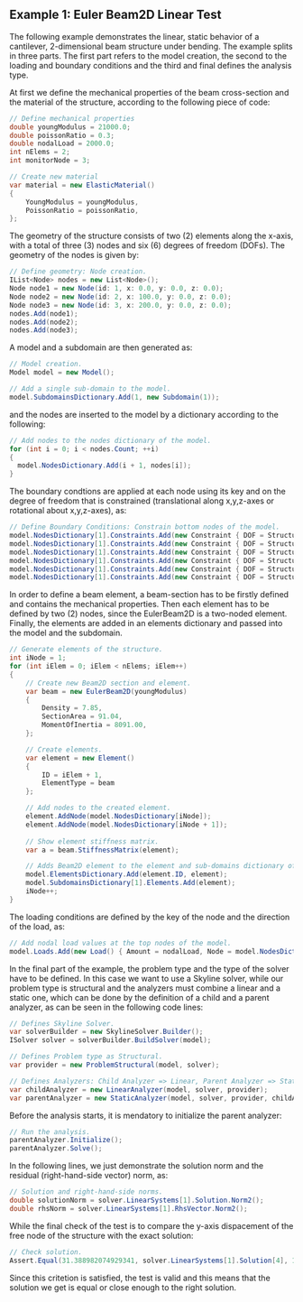 ## Example 1: Euler Beam2D Linear Test

The following example demonstrates the linear, static behavior of a cantilever, 2-dimensional beam structure under bending.
The example splits in three parts. The first part refers to the model creation, the second to the loading and boundary conditions
and the third and final defines the analysis type. 

At first we define the mechanical properties of the beam cross-section and the material of the structure,
according to the following piece of code:

```csharp
// Define mechanical properties
double youngModulus = 21000.0;
double poissonRatio = 0.3;
double nodalLoad = 2000.0;
int nElems = 2;
int monitorNode = 3;

// Create new material
var material = new ElasticMaterial()
{
	YoungModulus = youngModulus,
	PoissonRatio = poissonRatio,
};
```

The geometry of the structure consists of two (2) elements along the x-axis, with a total of three (3) nodes and
six (6) degrees of freedom (DOFs). The geometry of the nodes is given by:

```csharp
// Define geometry: Node creation. 
IList<Node> nodes = new List<Node>();
Node node1 = new Node(id: 1, x: 0.0, y: 0.0, z: 0.0);
Node node2 = new Node(id: 2, x: 100.0, y: 0.0, z: 0.0);
Node node3 = new Node(id: 3, x: 200.0, y: 0.0, z: 0.0);
nodes.Add(node1);
nodes.Add(node2);
nodes.Add(node3);
```

A model and a subdomain are then generated as:

```csharp
// Model creation.
Model model = new Model();

// Add a single sub-domain to the model.
model.SubdomainsDictionary.Add(1, new Subdomain(1));
```

and the nodes are inserted to the model by a dictionary according to the following:

```csharp
// Add nodes to the nodes dictionary of the model.
for (int i = 0; i < nodes.Count; ++i)
{
  model.NodesDictionary.Add(i + 1, nodes[i]);
}
```

The boundary condtions are applied at each node using its key and on the degree of freedom 
that is constrained (translational along x,y,z-axes or rotational about x,y,z-axes), as:

```csharp
// Define Boundary Conditions: Constrain bottom nodes of the model.
model.NodesDictionary[1].Constraints.Add(new Constraint { DOF = StructuralDof.TranslationX });
model.NodesDictionary[1].Constraints.Add(new Constraint { DOF = StructuralDof.TranslationY });
model.NodesDictionary[1].Constraints.Add(new Constraint { DOF = StructuralDof.TranslationZ });
model.NodesDictionary[1].Constraints.Add(new Constraint { DOF = StructuralDof.RotationX });
model.NodesDictionary[1].Constraints.Add(new Constraint { DOF = StructuralDof.RotationY });
model.NodesDictionary[1].Constraints.Add(new Constraint { DOF = StructuralDof.RotationZ });
```

In order to define a beam element, a beam-section has to be firstly defined and 
contains the mechanical properties. Then each element has to be defined by two (2) 
nodes, since the EulerBeam2D is a two-noded element. Finally, the elements
are added in an elements dictionary and passed into the model and the subdomain.

```csharp
// Generate elements of the structure.
int iNode = 1;
for (int iElem = 0; iElem < nElems; iElem++)
{
	// Create new Beam2D section and element.
	var beam = new EulerBeam2D(youngModulus)
	{
		Density = 7.85,
		SectionArea = 91.04,
		MomentOfInertia = 8091.00,
	};

	// Create elements.
	var element = new Element()
	{
		ID = iElem + 1,
		ElementType = beam
	};

	// Add nodes to the created element.
	element.AddNode(model.NodesDictionary[iNode]);
	element.AddNode(model.NodesDictionary[iNode + 1]);
				
	// Show element stiffness matrix.
	var a = beam.StiffnessMatrix(element);

	// Adds Beam2D element to the element and sub-domains dictionary of the model.
	model.ElementsDictionary.Add(element.ID, element);
	model.SubdomainsDictionary[1].Elements.Add(element);
	iNode++;
}
```

The loading conditions are defined by the key of the node and the direction of the load,
as:

```csharp
// Add nodal load values at the top nodes of the model.
model.Loads.Add(new Load() { Amount = nodalLoad, Node = model.NodesDictionary[monitorNode], DOF = StructuralDof.TranslationY });
```

In the final part of the example, the problem type and the type of the solver have to be
defined. In this case we want to use a Skyline solver, while our problem type is 
structural and the analyzers must combine a linear and a static one, 
which can be done by the definition of a child and a parent analyzer, as can be seen
in the following code lines:

```csharp
// Defines Skyline Solver.
var solverBuilder = new SkylineSolver.Builder();
ISolver solver = solverBuilder.BuildSolver(model);

// Defines Problem type as Structural.
var provider = new ProblemStructural(model, solver);

// Defines Analyzers: Child Analyzer => Linear, Parent Analyzer => Static
var childAnalyzer = new LinearAnalyzer(model, solver, provider);
var parentAnalyzer = new StaticAnalyzer(model, solver, provider, childAnalyzer);
```

Before the analysis starts, it is mendatory to initialize the parent analyzer:

```csharp
// Run the analysis.
parentAnalyzer.Initialize();
parentAnalyzer.Solve();
```

In the following lines, we just demonstrate the solution norm and the residual (right-hand-side vector) norm, as:

```csharp
// Solution and right-hand-side norms.
double solutionNorm = solver.LinearSystems[1].Solution.Norm2();
double rhsNorm = solver.LinearSystems[1].RhsVector.Norm2();
```

While the final check of the test is to compare the y-axis dispacement of the free node of the structure with 
the exact solution:

```csharp
// Check solution.
Assert.Equal(31.388982074929341, solver.LinearSystems[1].Solution[4], 12);
```

Since this critetion is satisfied, the test is valid and this means that the solution we get is equal or close enough to the 
right solution.



